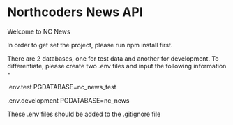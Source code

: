 # Northcoders News API

Welcome to NC News

In order to get set the project, please run npm install first.

There are 2 databases, one for test data and another for development.
To differentiate, please create two .env files and input the following information - 

.env.test 
PGDATABASE=nc_news_test

.env.development
PGDATABASE=nc_news

These .env files should be added to the .gitignore file
